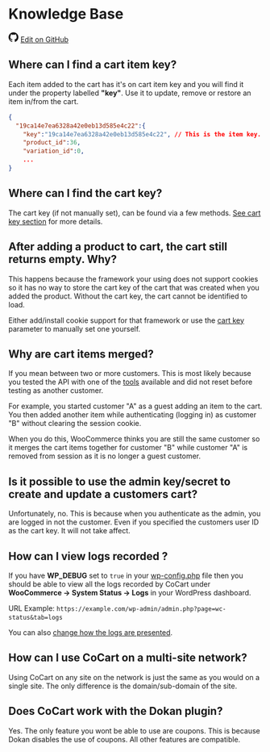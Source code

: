 # Knowledge Base #

<img src="images/github.svg" width="20" height="20" alt="GitHub Mark Logo"> [Edit on GitHub](https://github.com/co-cart/co-cart-docs/blob/master/source/includes/cocart-v1/_knowledge-base.md)

## Where can I find a cart item key? ##

Each item added to the cart has it's on cart item key and you will find it under the property labelled **"key"**. Use it to update, remove or restore an item in/from the cart.

```json
{
  "19ca14e7ea6328a42e0eb13d585e4c22":{
    "key":"19ca14e7ea6328a42e0eb13d585e4c22", // This is the item key.
    "product_id":36,
    "variation_id":0,
    ...
}
```

## Where can I find the cart key? ##

The cart key (if not manually set), can be found via a few methods. [See cart key section](#cart-key) for more details.

## After adding a product to cart, the cart still returns empty. Why? ##

This happens because the framework your using does not support cookies so it has no way to store the cart key of the cart that was created when you added the product. Without the cart key, the cart cannot be identified to load.

Either add/install cookie support for that framework or use the [cart key](#cart-key) parameter to manually set one yourself.

## Why are cart items merged? ##

If you mean between two or more customers. This is most likely because you tested the API with one of the [tools](#tools) available and did not reset before testing as another customer.

For example, you started customer "A" as a guest adding an item to the cart. You then added another item while authenticating (logging in) as customer "B" without clearing the session cookie.

When you do this, WooCommerce thinks you are still the same customer so it merges the cart items together for customer "B" while customer "A" is removed from session as it is no longer a guest customer.

## Is it possible to use the admin key/secret to create and update a customers cart? ##

Unfortunately, no. This is because when you authenticate as the admin, you are logged in not the customer. Even if you specified the customers user ID as the cart key. It will not take affect.

## How can I view logs recorded ? ##

If you have **WP_DEBUG** set to `true` in your [wp-config.php](#wp-config-php) file then you should be able to view all the logs recorded by CoCart under **WooCommerce -> System Status -> Logs** in your WordPress dashboard.

URL Example: `https://example.com/wp-admin/admin.php?page=wc-status&tab=logs`

You can also [change how the logs are presented](#filters-api-access-cocart-logging).

## How can I use CoCart on a multi-site network? ##

Using CoCart on any site on the network is just the same as you would on a single site. The only difference is the domain/sub-domain of the site.

## Does CoCart work with the Dokan plugin? ##

Yes. The only feature you wont be able to use are coupons. This is because Dokan disables the use of coupons. All other features are compatible.
